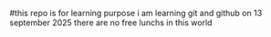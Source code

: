 #this repo is for learning purpose 
i am learning git and github on 13 september 2025 
there are no free lunchs in this world
